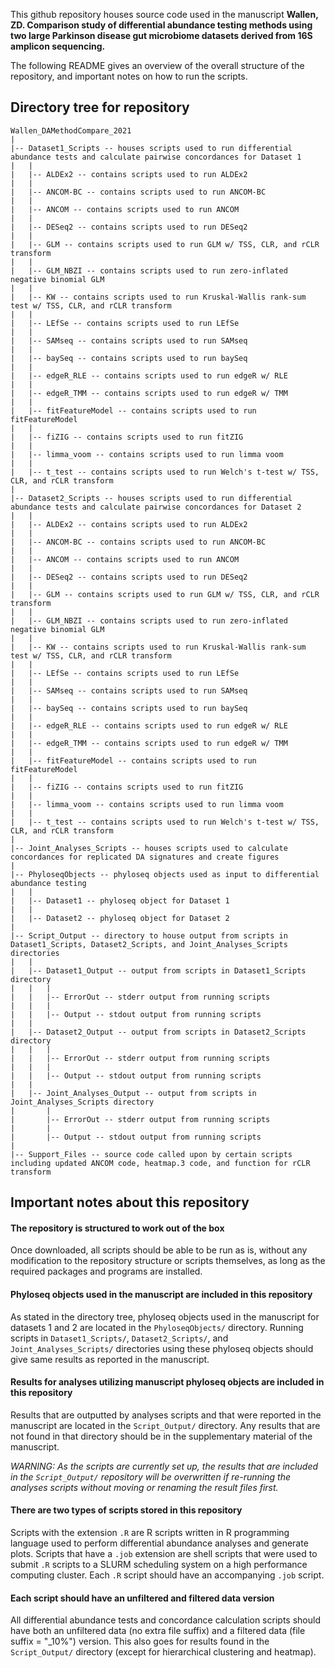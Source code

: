 This github repository houses source code used in the manuscript 
**Wallen, ZD. Comparison study of differential abundance testing methods using two large Parkinson disease gut microbiome datasets derived from 16S amplicon sequencing.**

The following README gives an overview of the overall structure of the repository, and important notes on how to run the scripts.

## Directory tree for repository
```
Wallen_DAMethodCompare_2021
|
|-- Dataset1_Scripts -- houses scripts used to run differential abundance tests and calculate pairwise concordances for Dataset 1
|   |
|   |-- ALDEx2 -- contains scripts used to run ALDEx2
|   |
|   |-- ANCOM-BC -- contains scripts used to run ANCOM-BC
|   |
|   |-- ANCOM -- contains scripts used to run ANCOM
|   |
|   |-- DESeq2 -- contains scripts used to run DESeq2
|   |
|   |-- GLM -- contains scripts used to run GLM w/ TSS, CLR, and rCLR transform
|   |
|   |-- GLM_NBZI -- contains scripts used to run zero-inflated negative binomial GLM
|   |
|   |-- KW -- contains scripts used to run Kruskal-Wallis rank-sum test w/ TSS, CLR, and rCLR transform
|   |
|   |-- LEfSe -- contains scripts used to run LEfSe
|   |
|   |-- SAMseq -- contains scripts used to run SAMseq
|   |
|   |-- baySeq -- contains scripts used to run baySeq
|   |
|   |-- edgeR_RLE -- contains scripts used to run edgeR w/ RLE
|   |
|   |-- edgeR_TMM -- contains scripts used to run edgeR w/ TMM
|   |
|   |-- fitFeatureModel -- contains scripts used to run fitFeatureModel
|   |
|   |-- fiZIG -- contains scripts used to run fitZIG
|   |
|   |-- limma_voom -- contains scripts used to run limma voom
|   |
|   |-- t_test -- contains scripts used to run Welch's t-test w/ TSS, CLR, and rCLR transform
|
|-- Dataset2_Scripts -- houses scripts used to run differential abundance tests and calculate pairwise concordances for Dataset 2
|   |
|   |-- ALDEx2 -- contains scripts used to run ALDEx2
|   |
|   |-- ANCOM-BC -- contains scripts used to run ANCOM-BC
|   |
|   |-- ANCOM -- contains scripts used to run ANCOM
|   |
|   |-- DESeq2 -- contains scripts used to run DESeq2
|   |
|   |-- GLM -- contains scripts used to run GLM w/ TSS, CLR, and rCLR transform
|   |
|   |-- GLM_NBZI -- contains scripts used to run zero-inflated negative binomial GLM
|   |
|   |-- KW -- contains scripts used to run Kruskal-Wallis rank-sum test w/ TSS, CLR, and rCLR transform
|   |
|   |-- LEfSe -- contains scripts used to run LEfSe
|   |
|   |-- SAMseq -- contains scripts used to run SAMseq
|   |
|   |-- baySeq -- contains scripts used to run baySeq
|   |
|   |-- edgeR_RLE -- contains scripts used to run edgeR w/ RLE
|   |
|   |-- edgeR_TMM -- contains scripts used to run edgeR w/ TMM
|   |
|   |-- fitFeatureModel -- contains scripts used to run fitFeatureModel
|   |
|   |-- fiZIG -- contains scripts used to run fitZIG
|   |
|   |-- limma_voom -- contains scripts used to run limma voom
|   |
|   |-- t_test -- contains scripts used to run Welch's t-test w/ TSS, CLR, and rCLR transform
|
|-- Joint_Analyses_Scripts -- houses scripts used to calculate concordances for replicated DA signatures and create figures
|  
|-- PhyloseqObjects -- phyloseq objects used as input to differential abundance testing
|   |
|   |-- Dataset1 -- phyloseq object for Dataset 1
|   |
|   |-- Dataset2 -- phyloseq object for Dataset 2
|
|-- Script_Output -- directory to house output from scripts in Dataset1_Scripts, Dataset2_Scripts, and Joint_Analyses_Scripts directories
|   |
|   |-- Dataset1_Output -- output from scripts in Dataset1_Scripts directory
|   |   |
|   |   |-- ErrorOut -- stderr output from running scripts
|   |   |
|   |   |-- Output -- stdout output from running scripts
|   |
|   |-- Dataset2_Output -- output from scripts in Dataset2_Scripts directory
|   |   |
|   |   |-- ErrorOut -- stderr output from running scripts
|   |   |
|   |   |-- Output -- stdout output from running scripts
|   |
|   |-- Joint_Analyses_Output -- output from scripts in Joint_Analyses_Scripts directory
|       |
|       |-- ErrorOut -- stderr output from running scripts
|       |
|       |-- Output -- stdout output from running scripts
|
|-- Support_Files -- source code called upon by certain scripts including updated ANCOM code, heatmap.3 code, and function for rCLR transform
```

## Important notes about this repository

#### The repository is structured to work out of the box
Once downloaded, all scripts should be able to be run as is, without any modification to the repository structure or scripts themselves, as long as the required packages and programs are installed.

#### Phyloseq objects used in the manuscript are included in this repository
As stated in the directory tree, phyloseq objects used in the manuscript for datasets 1 and 2 are located in the `PhyloseqObjects/` directory. Running scripts in `Dataset1_Scripts/`, `Dataset2_Scripts/`, and `Joint_Analyses_Scripts/` directories using these phyloseq objects should give same results as reported in the manuscript. 

#### Results for analyses utilizing manuscript phyloseq objects are included in this repository
Results that are outputted by analyses scripts and that were reported in the manuscript are located in the `Script_Output/` directory. Any results that are not found in that directory should be in the supplementary material of the manuscript.

*WARNING: As the scripts are currently set up, the results that are included in the `Script_Output/` repository will be overwritten if re-running the analyses scripts without moving or renaming the result files first.*

#### There are two types of scripts stored in this repository
Scripts with the extension `.R` are R scripts written in R programming language used to perform differential abundance analyses and generate plots. Scripts that have a `.job` extension are shell scripts that were used to submit `.R` scripts to a SLURM scheduling system on a high performance computing cluster. Each `.R` script should have an accompanying `.job` script.

#### Each script should have an unfiltered and filtered data version ####
All differential abundance tests and concordance calculation scripts should have both an unfiltered data (no extra file suffix) and a filtered data (file suffix = "\_10%") version. This also goes for results found in the `Script_Output/` directory (except for hierarchical clustering and heatmap).
